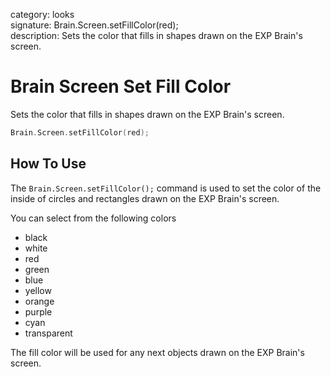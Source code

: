 category: looks  
signature: Brain.Screen.setFillColor(red);  
description: Sets the color that fills in shapes drawn on the EXP Brain's screen.  

# Brain Screen Set Fill Color

Sets the color that fills in shapes drawn on the EXP Brain's screen.

```cpp
Brain.Screen.setFillColor(red);
```

## How To Use

The `Brain.Screen.setFillColor();` command is used to set the color of the inside of circles and rectangles drawn on the EXP Brain's screen. 

You can select from the following colors

* black
* white
* red
* green
* blue
* yellow
* orange
* purple
* cyan
* transparent

The fill color will be used for any next objects drawn on the EXP Brain's screen.



<advanced>
</advanced>